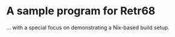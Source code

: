 A sample program for Retr68
===


... with a special focus on demonstrating a Nix-based build setup.

